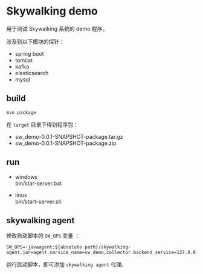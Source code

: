 # Skywalking demo
用于测试 Skywalking 系统的 demo 程序。

涉及到以下模块的探针：
- spring boot
- tomcat
- kafka
- elasticsearch
- mysql

## build
```$xslt
mvn package
```
在 `target` 目录下得到程序包：
- sw_demo-0.0.1-SNAPSHOT-package.tar.gz
- sw_demo-0.0.1-SNAPSHOT-package.zip

## run
- windows  
    bin/star-server.bat

- linux  
    bin/start-server.sh
 
## skywalking agent

修改启动脚本的 `SW_OPS` 变量 ：
```$xslt
SW_OPS=-javaagent:${absolute path}/skywalking-agent.jar=agent.service_name=sw_demo,collector.backend_service=127.0.0:11800
```

运行启动脚本，即可添加 `skywalking agent` 代理。